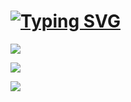 # [![Typing SVG](https://readme-typing-svg.demolab.com?font=Roboto&size=25&pause=1000&color=F495B0&vCenter=true&height=30&lines=%E7%AB%B9%E5%BD%B1%E5%92%8C%E8%AF%97%E7%98%A6%EF%BC%8C%E6%A2%85%E8%8A%B1%E5%85%A5%E6%A2%A6%E9%A6%99%E3%80%82;%E5%8F%AF%E6%80%9C%E4%BB%8A%E5%A4%9C%E6%9C%88%EF%BC%8C%E4%B8%8D%E8%82%AF%E4%B8%8B%E8%A5%BF%E5%8E%A2%E3%80%82)](https://git.io/typing-svg)

[![](https://stats.justsong.cn/api/bilibili/?id=233555220&)](https://space.bilibili.com/233555220)

![](https://github-readme-stats.vercel.app/api/top-langs/?username=AlierKitten&theme=dark&layout=compact)

![](https://activity-graph.herokuapp.com/graph?username=AlierKitten&theme=github)
